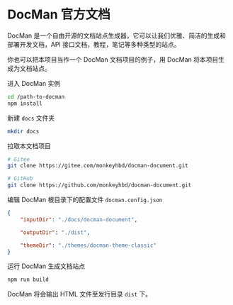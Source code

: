 # DocMan 官方文档

DocMan 是一个自由开源的文档站点生成器，它可以让我们优雅、简洁的生成和部署开发文档，API 接口文档，教程，笔记等多种类型的站点。

你也可以把本项目当作一个 DocMan 文档项目的例子，用 DocMan 将本项目生成为文档站点。

进入 DocMan 实例

```sh
cd /path-to-docman
npm install
```

新建 `docs` 文件夹

```sh
mkdir docs
```

拉取本文档项目

```sh
# Gitee
git clone https://gitee.com/monkeyhbd/docman-document.git

# GitHub
git clone https://github.com/monkeyhbd/docman-document.git
```

编辑 DocMan 根目录下的配置文件 `docman.config.json`

```json
{
	"inputDir": "./docs/docman-document",

	"outputDir": "./dist",

	"themeDir": "./themes/docman-theme-classic"
}
```

运行 DocMan 生成文档站点

```sh
npm run build
```

DocMan 将会输出 HTML 文件至发行目录 `dist` 下。
